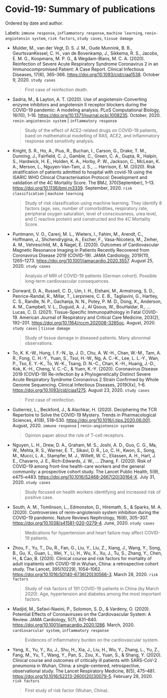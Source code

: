 # Covid-19: Summary of publications

Ordered by date and author.

Labels: `immune response`, `inflammatory response`, `machine learning`, `renin-angiotensin system`, `risk factors`, `study cases`, `tissue damage`

- Mulder, M., van der Vegt, D. S. J. M., Oude Munnink, B. B., GeurtsvanKessel, C. H., van de Bovenkamp, J., Sikkema, R. S., Jacobs, E. M. G., Koopmans, M. P. G., & Wegdam-Blans, M. C. A. (2020). Reinfection of Severe Acute Respiratory Syndrome Coronavirus 2 in an Immunocompromised Patient: A Case Report. Clinical Infectious Diseases, 17(6), 365–366. https://doi.org/10.1093/cid/ciaa1538. October 9, 2020. `study cases`

  > First case of reinfection death.

- Sadria, M., & Layton, A. T. (2020). Use of angiotensin-Converting enzyme inhibitors and angiotensin II receptor blockers during the COVID-19 pandemic: A modeling analysis. PLoS Computational Biology, 16(10), 1–16. https://doi.org/10.1371/journal.pcbi.1008235. October, 2020. `renin-angiotensin system` | `inflammatory response`

  > Study of the effect of ACE2-related drugs on COVID-19 patients, baed on mathematical modelling of RAS, ACE2, and inflammatory response and sensitivity analysis.

- Knight, S. R., Ho, A., Pius, R., Buchan, I., Carson, G., Drake, T. M., Dunning, J., Fairfield, C. J., Gamble, C., Green, C. A., Gupta, R., Halpin, S., Hardwick, H. E., Holden, K. A., Horby, P. W., Jackson, C., McLean, K. A., Merson, L., Nguyen-Van-Tam, J. S., … Harrison, E. M. (2020). Risk stratification of patients admitted to hospital with covid-19 using the ISARIC WHO Clinical Characterisation Protocol: Development and validation of the 4C Mortality Score. The BMJ, 370(September), 1–13. https://doi.org/10.1136/bmj.m3339. September, 2020. `risk classification` | `machine learning`
  
  > Study of risk classification using machine learning. They identify 8 factors (age, sex, number of comorbidities, respiratory rate, peripheral oxygen saturation, level of consciousness, urea level, and C reactive protein) and constructed and the 4C Mortality Score.

- Puntmann, V. O., Carerj, M. L., Wieters, I., Fahim, M., Arendt, C., Hoffmann, J., Shchendrygina, A., Escher, F., Vasa-Nicotera, M., Zeiher, A. M., Vehreschild, M., & Nagel, E. (2020). Outcomes of Cardiovascular Magnetic Resonance Imaging in Patients Recently Recovered from Coronavirus Disease 2019 (COVID-19). JAMA Cardiology, 2019(11), 1265–1273. https://doi.org/10.1001/jamacardio.2020.3557. August 25, 2020. `study cases`

  > Analysis of MRI of COVID-19 patients (German cohort). Possible long-term cardiovascular consequences.

- Dorward, D. A., Russell, C. D., Um, I. H., Elshani, M., Armstrong, S. D., Penrice-Randal, R., Millar, T., Lerpiniere, C. E. B., Tagliavini, G., Hartley, C. S., Randle, N. P., Gachanja, N. N., Potey, P. M. D., Dong, X., Anderson, A. M., Campbell, V. L., Duguid, A. J., Al Qsous, W., BouHaidar, R., … Lucas, C. D. (2021). Tissue-Specific Immunopathology in Fatal COVID-19. American Journal of Respiratory and Critical Care Medicine, 203(2), 192–201. https://doi.org/10.1164/rccm.202008-3265oc. August, 2020. `study cases` | `tissue damage`
  
  > Study of tissue damage in diseased patients. Many abnormal observations.

- To, K. K.-W., Hung, I. F.-N., Ip, J. D., Chu, A. W.-H., Chan, W.-M., Tam, A. R., Fong, C. H.-Y., Yuan, S., Tsoi, H.-W., Ng, A. C.-K., Lee, L. L.-Y., Wan, P., Tso, E. Y.-K., To, W.-K., Tsang, D. N.-C., Chan, K.-H., Huang, J.-D., Kok, K.-H., Cheng, V. C.-C., & Yuen, K.-Y. (2020). Coronavirus Disease 2019 (COVID-19) Re-infection by a Phylogenetically Distinct Severe Acute Respiratory Syndrome Coronavirus 2 Strain Confirmed by Whole Genome Sequencing. Clinical Infectious Diseases, 2019(Xx), 1–6. https://doi.org/10.1093/cid/ciaa1275. August 23, 2020. `study cases`
  
  > First case of reinfection.

- Gutierrez, L., Beckford, J., & Alachkar, H. (2020). Deciphering the TCR Repertoire to Solve the COVID-19 Mystery. Trends in Pharmacological Sciences, 41(8), 518–530. https://doi.org/10.1016/j.tips.2020.06.001. August, 2020. `immune response` | `renin-angiotensin system`

  > Opinion paper about the role of T-cell receptors.

- Nguyen, L. H., Drew, D. A., Graham, M. S., Joshi, A. D., Guo, C. G., Ma, W., Mehta, R. S., Warner, E. T., Sikavi, D. R., Lo, C. H., Kwon, S., Song, M., Mucci, L. A., Stampfer, M. J., Willett, W. C., Eliassen, A. H., Hart, J. E., Chavarro, J. E., Rich-Edwards, J. W., … Zhang, F. (2020). Risk of COVID-19 among front-line health-care workers and the general community: a prospective cohort study. The Lancet Public Health, 5(9), e475–e483. https://doi.org/10.1016/S2468-2667(20)30164-X. July 31, 2020. `study cases`

  > Study focused on health workers identifying and increased risk of positive case. 

- South, A. M., Tomlinson, L., Edmonston, D., Hiremath, S., & Sparks, M. A. (2020). Controversies of renin–angiotensin system inhibition during the COVID-19 pandemic. Nature Reviews Nephrology, 16(6), 305–307. https://doi.org/10.1038/s41581-020-0279-4. June, 2020. `study cases`
  
  > Medications for hypertension and heart failure may affect COVID-19 patients. 

- Zhou, F., Yu, T., Du, R., Fan, G., Liu, Y., Liu, Z., Xiang, J., Wang, Y., Song, B., Gu, X., Guan, L., Wei, Y., Li, H., Wu, X., Xu, J., Tu, S., Zhang, Y., Chen, H., & Cao, B. (2020). Clinical course and risk factors for mortality of adult inpatients with COVID-19 in Wuhan, China: a retrospective cohort study. The Lancet, 395(10229), 1054–1062. https://doi.org/10.1016/S0140-6736(20)30566-3. March 28, 2020. `risk factors`

  > Study of risk factors of 191 COVID-19 patients in China (by March 2020). Age, hypertension and diabetes among the most important factors.

- Madjid, M., Safavi-Naeini, P., Solomon, S. D., & Vardeny, O. (2020). Potential Effects of Coronaviruses on the Cardiovascular System: A Review. JAMA Cardiology, 5(7), 831–840. https://doi.org/10.1001/jamacardio.2020.1286. March, 2020. `cardiovarcular system`, `inflammatory response`
  
  > Evidences of inflammatory burden on the cardiovascular system.

- Yang, X., Yu, Y., Xu, J., Shu, H., Xia, J., Liu, H., Wu, Y., Zhang, L., Yu, Z., Fang, M., Yu, T., Wang, Y., Pan, S., Zou, X., Yuan, S., & Shang, Y. (2020). Clinical course and outcomes of critically ill patients with SARS-CoV-2 pneumonia in Wuhan, China: a single-centered, retrospective, observational study. The Lancet Respiratory Medicine, 8(5), 475–481. https://doi.org/10.1016/S2213-2600(20)30079-5. February 28, 2020. `risk factors`

  > First study of risk factor (Wuhan, China).